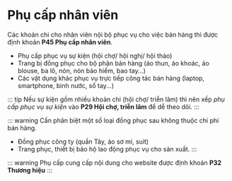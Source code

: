 # Phụ cấp nhân viên
Các khoản chi cho nhân viên nội bộ phục vụ cho việc bán hàng thì được định khoản **P45 Phụ cấp nhân viên**.
* Phụ cấp phục vụ sự kiện (hội chợ/ hội nghị/ hội thảo)
* Trang bị đồng phục cho bộ phận bán hàng (áo thun, áo khoác, áo blouse, ba lô, nón, nón bảo hiểm, bao tay...)
* Các vật dụng khác phục vụ trực tiếp công tác bán hàng (laptop, smartphone, bình nước, sổ tay...)

::: tip
Nếu sự kiện gồm nhiều khoản chi (hội chợ/ triễn lãm) thì nên xếp *phụ cấp phục vụ sự kiện* vào **P29 Hội chợ, triễn lãm** để dễ theo dõi.
:::

::: warning
Cần phân biệt một số loại đồng phục sau không thuộc chi phí bán hàng.
* Đồng phục công ty (quần Tây, áo sơ mi, suit)
* Trang phục, thiết bị bảo hộ lao động phục vụ cho sản xuất.
:::

::: warning
Phụ cấp cung cấp nội dung cho website được định khoản **P32 Thương hiệu**
:::